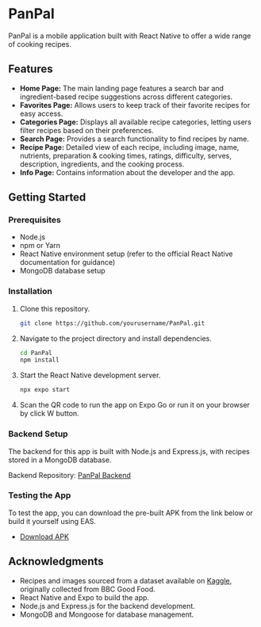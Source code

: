 # PanPal

PanPal is a mobile application built with React Native to offer a wide range of cooking recipes.

## Features

- **Home Page:** The main landing page features a search bar and ingredient-based recipe suggestions across different categories.
- **Favorites Page:** Allows users to keep track of their favorite recipes for easy access.
- **Categories Page:** Displays all available recipe categories, letting users filter recipes based on their preferences.
- **Search Page:** Provides a search functionality to find recipes by name.
- **Recipe Page:** Detailed view of each recipe, including image, name, nutrients, preparation & cooking times, ratings, difficulty, serves, description, ingredients, and the cooking process.
- **Info Page:** Contains information about the developer and the app.

## Getting Started

### Prerequisites

- Node.js
- npm or Yarn
- React Native environment setup (refer to the official React Native documentation for guidance)
- MongoDB database setup

### Installation

1. Clone this repository.
    ```sh
    git clone https://github.com/yourusername/PanPal.git
    ```
2. Navigate to the project directory and install dependencies.
    ```sh
    cd PanPal
    npm install
    ```
3. Start the React Native development server.
    ```sh
    npx expo start
    ```
4. Scan the QR code to run the app on Expo Go or run it on your browser by click W button.

### Backend Setup

The backend for this app is built with Node.js and Express.js, with recipes stored in a MongoDB database.

Backend Repository: [PanPal Backend](https://github.com/MohamadHajjRabee/PanPal-backend)

### Testing the App

To test the app, you can download the pre-built APK from the link below or build it yourself using EAS.

- [Download APK](https://expo.dev/artifacts/eas/sepaK43fbWXtohfwXXexvU.apk)

## Acknowledgments

- Recipes and images sourced from a dataset available on [Kaggle](https://www.kaggle.com/datasets/crispen5gar/recipes3k), originally collected from BBC Good Food.
- React Native and Expo to build the app.
- Node.js and Express.js for the backend development.
- MongoDB and Mongoose for database management.
